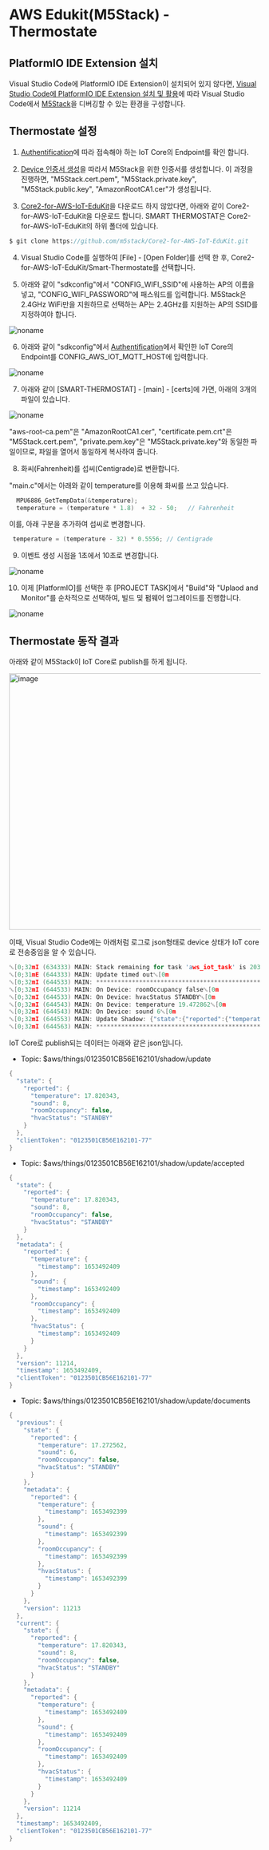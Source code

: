 # AWS Edukit(M5Stack) - Thermostate

## PlatformIO IDE Extension 설치

Visual Studio Code에 PlatformIO IDE Extension이 설치되어 있지 않다면, [Visual Studio Code에 PlatformIO IDE Extension 설치 및 활용](https://github.com/kyopark2014/IoT-Core-Contents/blob/main/edukit-platformio.md)에 따라 Visual Studio Code에서 [M5Stack](https://github.com/kyopark2014/IoT-Core-Contents/blob/main/m5stack.md)을 디버깅할 수 있는 환경을 구성합니다. 


## Thermostate 설정

1) [Authentification](https://github.com/kyopark2014/IoT-Core-Contents/blob/main/Authentification.md)에 따라 접속해야 하는 IoT Core의 Endpoint를 확인 합니다. 

2) [Device 인증서 생성](https://github.com/kyopark2014/IoT-Core-Contents/blob/main/certification.md)을 따라서 M5Stack을 위한 인증서를 생성합니다. 이 과정을 진행하면, "M5Stack.cert.pem", "M5Stack.private.key", "M5Stack.public.key", "AmazonRootCA1.cer"가 생성됩니다.

3) [Core2-for-AWS-IoT-EduKit](https://github.com/m5stack/Core2-for-AWS-IoT-EduKit)을 다운로드 하지 않았다면, 아래와 같이 Core2-for-AWS-IoT-EduKit을 다운로드 합니다. SMART THERMOSTAT은 Core2-for-AWS-IoT-EduKit의 하위 폴더에 있습니다.

```c
$ git clone https://github.com/m5stack/Core2-for-AWS-IoT-EduKit.git
```

4) Visual Studio Code를 실행하여 [File] - [Open Folder]를 선택 한 후, Core2-for-AWS-IoT-EduKit/Smart-Thermostate를 선택합니다. 

5) 아래와 같이 "sdkconfig"에서 "CONFIG_WIFI_SSID"에 사용하는 AP의 이름을 넣고, "CONFIG_WIFI_PASSWORD"에 패스워드를 입력합니다. M5Stack은 2.4GHz WiFi만을 지원하므로 선택하는 AP는 2.4GHz를 지원하는 AP의 SSID를 지정하여야 합니다. 

![noname](https://user-images.githubusercontent.com/52392004/170207617-b76313fe-8313-4da7-807f-d415bb0f2a1a.png)

6) 아래와 같이 "sdkconfig"에서 [Authentification](https://github.com/kyopark2014/IoT-Core-Contents/blob/main/Authentification.md)에서 확인한 IoT Core의 Endpoint를 CONFIG_AWS_IOT_MQTT_HOST에 입력합니다. 

![noname](https://user-images.githubusercontent.com/52392004/170208495-680a41f2-8530-4e0b-8295-8243e93f387d.png)

7) 아래와 같이 [SMART-THERMOSTAT] - [main] - [certs]에 가면, 아래의 3개의 파일이 있습니다. 

![noname](https://user-images.githubusercontent.com/52392004/170208927-3fd07c1a-5ecc-4e3e-97a5-60eb92ea0144.png)

"aws-root-ca.pem"은 "AmazonRootCA1.cer", "certificate.pem.crt"은 "M5Stack.cert.pem", "private.pem.key"은 "M5Stack.private.key"와 동일한 파일이므로, 파일을 열어서 동일하게 복사하여 줍니다. 


8) 화씨(Fahrenheit)를 섭씨(Centigrade)로 변환합니다.

"main.c"에서는 아래와 같이 temperature를 이용해 화씨를 쓰고 있습니다. 

```c
  MPU6886_GetTempData(&temperature);
  temperature = (temperature * 1.8)  + 32 - 50;   // Fahrenheit
```

이를, 아래 구분을 추가하여 섭씨로 변경합니다. 

```c
 temperature = (temperature - 32) * 0.5556; // Centigrade
```

9) 이벤트 생성 시점을 1초에서 10초로 변경합니다.

![noname](https://user-images.githubusercontent.com/52392004/170298699-8c930b15-8b74-4ded-a68a-c2855ff1ba52.png)

10) 이제 [PlatformIO]를 선택한 후 [PROJECT TASK]에서 "Build"와 "Uplaod and Monitor"를 순차적으로 선택하여, 빌드 및 펌웨어 업그레이드를 진행합니다. 

![noname](https://user-images.githubusercontent.com/52392004/170210914-d1fc38d6-d80a-4d42-ab47-7bd9bf5af4d0.png)



## Thermostate 동작 결과

아래와 같이 M5Stack이 IoT Core로 publish를 하게 됩니다. 

<img width="514" alt="image" src="https://user-images.githubusercontent.com/52392004/170211449-45fb6882-54e8-4f24-9dcf-0361641a94b5.png">

이때, Visual Studio Code에는 아래처럼 로그로 json형태로 device 상태가 IoT core로 전송중임을 알 수 있습니다. 

```c
␛[0;32mI (634333) MAIN: Stack remaining for task 'aws_iot_task' is 2036 bytes␛[0m
␛[0;31mE (644333) MAIN: Update timed out␛[0m
␛[0;32mI (644533) MAIN: *****************************************************************************************␛[0m
␛[0;32mI (644533) MAIN: On Device: roomOccupancy false␛[0m
␛[0;32mI (644533) MAIN: On Device: hvacStatus STANDBY␛[0m
␛[0;32mI (644543) MAIN: On Device: temperature 19.472862␛[0m
␛[0;32mI (644543) MAIN: On Device: sound 6␛[0m
␛[0;32mI (644553) MAIN: Update Shadow: {"state":{"reported":{"temperature":19.472862,"sound":6,"roomOccupancy":false,"hvacStatus":"STANDBY"}}, "clientToken":"0123501CB56E162101-62"}␛[0m
␛[0;32mI (644563) MAIN: *****************************************************************************************␛[0m
```


IoT Core로 publish되는 데이터는 아래와 같은 json입니다.

- Topic: $aws/things/0123501CB56E162101/shadow/update

```java
{
  "state": {
    "reported": {
      "temperature": 17.820343,
      "sound": 8,
      "roomOccupancy": false,
      "hvacStatus": "STANDBY"
    }
  },
  "clientToken": "0123501CB56E162101-77"
}
```

- Topic: $aws/things/0123501CB56E162101/shadow/update/accepted

```java
{
  "state": {
    "reported": {
      "temperature": 17.820343,
      "sound": 8,
      "roomOccupancy": false,
      "hvacStatus": "STANDBY"
    }
  },
  "metadata": {
    "reported": {
      "temperature": {
        "timestamp": 1653492409
      },
      "sound": {
        "timestamp": 1653492409
      },
      "roomOccupancy": {
        "timestamp": 1653492409
      },
      "hvacStatus": {
        "timestamp": 1653492409
      }
    }
  },
  "version": 11214,
  "timestamp": 1653492409,
  "clientToken": "0123501CB56E162101-77"
}
```


- Topic: $aws/things/0123501CB56E162101/shadow/update/documents

```java
{
  "previous": {
    "state": {
      "reported": {
        "temperature": 17.272562,
        "sound": 6,
        "roomOccupancy": false,
        "hvacStatus": "STANDBY"
      }
    },
    "metadata": {
      "reported": {
        "temperature": {
          "timestamp": 1653492399
        },
        "sound": {
          "timestamp": 1653492399
        },
        "roomOccupancy": {
          "timestamp": 1653492399
        },
        "hvacStatus": {
          "timestamp": 1653492399
        }
      }
    },
    "version": 11213
  },
  "current": {
    "state": {
      "reported": {
        "temperature": 17.820343,
        "sound": 8,
        "roomOccupancy": false,
        "hvacStatus": "STANDBY"
      }
    },
    "metadata": {
      "reported": {
        "temperature": {
          "timestamp": 1653492409
        },
        "sound": {
          "timestamp": 1653492409
        },
        "roomOccupancy": {
          "timestamp": 1653492409
        },
        "hvacStatus": {
          "timestamp": 1653492409
        }
      }
    },
    "version": 11214
  },
  "timestamp": 1653492409,
  "clientToken": "0123501CB56E162101-77"
}
```
